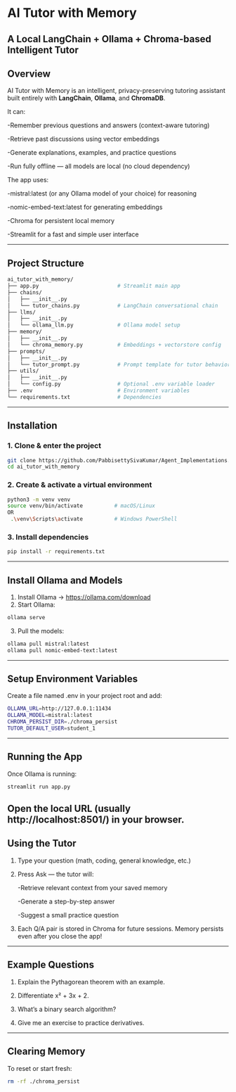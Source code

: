 # AI Tutor with Memory
A Local **LangChain + Ollama + Chroma-based Intelligent Tutor**
---
## Overview

AI Tutor with Memory is an intelligent, privacy-preserving tutoring assistant built entirely with **LangChain**, **Ollama**, and **ChromaDB**.

It can:

-Remember previous questions and answers (context-aware tutoring)

-Retrieve past discussions using vector embeddings

-Generate explanations, examples, and practice questions

-Run fully offline — all models are local (no cloud dependency)

The app uses:

-mistral:latest (or any Ollama model of your choice) for reasoning

-nomic-embed-text:latest for generating embeddings

-Chroma for persistent local memory

-Streamlit for a fast and simple user interface

---
## Project Structure

```bash
ai_tutor_with_memory/
├── app.py                         # Streamlit main app
├── chains/
│   ├── __init__.py
│   └── tutor_chains.py            # LangChain conversational chain
├── llms/
│   ├── __init__.py
│   └── ollama_llm.py              # Ollama model setup
├── memory/
│   ├── __init__.py
│   └── chroma_memory.py           # Embeddings + vectorstore config
├── prompts/
│   ├── __init__.py
│   └── tutor_prompt.py            # Prompt template for tutor behavior
├── utils/
│   ├── __init__.py
│   └── config.py                  # Optional .env variable loader
├── .env                           # Environment variables
└── requirements.txt               # Dependencies
```
---
## Installation

### 1. Clone & enter the project
```bash
git clone https://github.com/PabbisettySivaKumar/Agent_Implementations.git
cd ai_tutor_with_memory
```
### 2. Create & activate a virtual environment
```bash
python3 -m venv venv
source venv/bin/activate          # macOS/Linux
OR
 .\venv\Scripts\activate          # Windows PowerShell
```
### 3. Install dependencies
```bash
pip install -r requirements.txt
```
---
## Install Ollama and Models
1. Install Ollama → https://ollama.com/download
2. Start Ollama:
```bash
ollama serve
```
3. Pull the models:
```bash
ollama pull mistral:latest
ollama pull nomic-embed-text:latest
```
---
## Setup Environment Variables
Create a file named .env in your project root and add:
```bash
OLLAMA_URL=http://127.0.0.1:11434
OLLAMA_MODEL=mistral:latest
CHROMA_PERSIST_DIR=./chroma_persist
TUTOR_DEFAULT_USER=student_1
```
---
## Running the App
Once Ollama is running:
```bash
streamlit run app.py
```
Open the local URL (usually http://localhost:8501/) in your browser.
---
## Using the Tutor
1. Type your question (math, coding, general knowledge, etc.)
2. Press Ask — the tutor will:

    -Retrieve relevant context from your saved memory

    -Generate a step-by-step answer

    -Suggest a small practice question

3. Each Q/A pair is stored in Chroma for future sessions.
Memory persists even after you close the app!
---
## Example Questions
1. Explain the Pythagorean theorem with an example.

2. Differentiate x² + 3x + 2.

3. What’s a binary search algorithm?

4. Give me an exercise to practice derivatives.

---
## Clearing Memory
To reset or start fresh:
```bash
rm -rf ./chroma_persist
```


